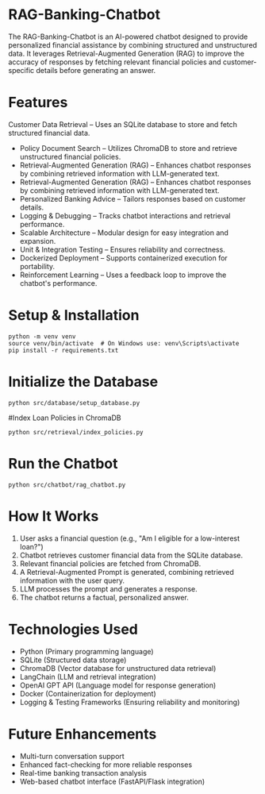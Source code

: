 # RAG-Banking-Chatbot
The RAG-Banking-Chatbot is an AI-powered chatbot designed to provide personalized financial assistance by combining structured and unstructured data. It leverages Retrieval-Augmented Generation (RAG) to improve the accuracy of responses by fetching relevant financial policies and customer-specific details before generating an answer.

# Features
Customer Data Retrieval – Uses an SQLite database to store and fetch structured financial data.
- Policy Document Search – Utilizes ChromaDB to store and retrieve unstructured financial policies.
- Retrieval-Augmented Generation (RAG) – Enhances chatbot responses by combining retrieved information with LLM-generated text.
- Retrieval-Augmented Generation (RAG) – Enhances chatbot responses by combining retrieved information with LLM-generated text.
- Personalized Banking Advice – Tailors responses based on customer details.
- Logging & Debugging – Tracks chatbot interactions and retrieval performance.
- Scalable Architecture – Modular design for easy integration and expansion.
- Unit & Integration Testing – Ensures reliability and correctness.
- Dockerized Deployment – Supports containerized execution for portability.
- Reinforcement Learning – Uses a feedback loop to improve the chatbot's performance.

# Setup & Installation
```
python -m venv venv
source venv/bin/activate  # On Windows use: venv\Scripts\activate
pip install -r requirements.txt
```

# Initialize the Database
```
python src/database/setup_database.py
```

#Index Loan Policies in ChromaDB
```
python src/retrieval/index_policies.py
```

# Run the Chatbot
```
python src/chatbot/rag_chatbot.py
```

# How It Works
1. User asks a financial question (e.g., "Am I eligible for a low-interest loan?")
2. Chatbot retrieves customer financial data from the SQLite database.
3. Relevant financial policies are fetched from ChromaDB.
4. A Retrieval-Augmented Prompt is generated, combining retrieved information with the user query.
5. LLM processes the prompt and generates a response.
6. The chatbot returns a factual, personalized answer.


# Technologies Used
- Python (Primary programming language)
- SQLite (Structured data storage)
- ChromaDB (Vector database for unstructured data retrieval)
- LangChain (LLM and retrieval integration)
- OpenAI GPT API (Language model for response generation)
- Docker (Containerization for deployment)
- Logging & Testing Frameworks (Ensuring reliability and monitoring)


#  Future Enhancements
- Multi-turn conversation support
- Enhanced fact-checking for more reliable responses
- Real-time banking transaction analysis
- Web-based chatbot interface (FastAPI/Flask integration)

